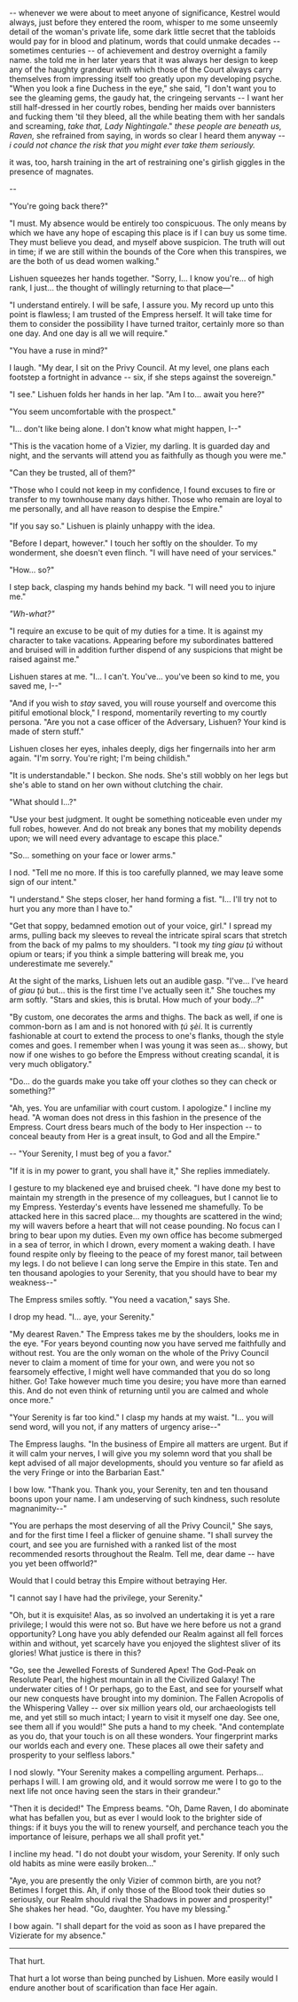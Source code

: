 -- whenever we were about to meet anyone of significance, Kestrel would always, just before they entered the room, whisper to me some unseemly detail of the woman's private life, some dark little secret that the tabloids would pay for in blood and platinum, words that could unmake decades -- sometimes centuries -- of achievement and destroy overnight a family name. she told me in her later years that it was always her design to keep any of the haughty grandeur with which those of the Court always carry themselves from impressing itself too greatly upon my developing psyche. "When you look a fine Duchess in the eye," she said, "I don't want you to see the gleaming gems, the gaudy hat, the cringeing servants -- I want her still half-dressed in her courtly robes, bending her maids over bannisters and fucking them 'til they bleed, all the while beating them with her sandals and screaming, *take that, Lady Nightingale*." *these people are beneath us, Raven,* she refrained from saying, in words so clear I heard them anyway -- *i could not chance the risk that you might ever take them seriously.*

it was, too, harsh training in the art of restraining one's girlish giggles in the presence of magnates.

--

"You're going back there?"

"I must. My absence would be entirely too conspicuous. The only means by which we have any hope of escaping this place is if I can buy us some time. They must believe you dead, and myself above suspicion. The truth will out in time; if we are still within the bounds of the Core when this transpires, we are the both of us dead women walking."

Lishuen squeezes her hands together. "Sorry, I… I know you're… of high rank, I just… the thought of willingly returning to that place—"

"I understand entirely. I will be safe, I assure you. My record up unto this point is flawless; I am trusted of the Empress herself. It will take time for them to consider the possibility I have turned traitor, certainly more so than one day. And one day is all we will require."

"You have a ruse in mind?"

I laugh. "My dear, I sit on the Privy Council. At my level, one plans each footstep a fortnight in advance -- six, if she steps against the sovereign."

"I see." Lishuen folds her hands in her lap. "Am I to… await you here?"

"You seem uncomfortable with the prospect."

"I… don't like being alone. I don't know what might happen, I--"

"This is the vacation home of a Vizier, my darling. It is guarded day and night, and the servants will attend you as faithfully as though you were me."

"Can they be trusted, all of them?"

"Those who I could not keep in my confidence, I found excuses to fire or transfer to my townhouse many days hither. Those who remain are loyal to me personally, and all have reason to despise the Empire."

"If you say so." Lishuen is plainly unhappy with the idea.

"Before I depart, however." I touch her softly on the shoulder. To my wonderment, she doesn't even flinch. "I will have need of your services."

"How… so?"

I step back, clasping my hands behind my back. "I will need you to injure me."

*"Wh-what?"*

"I require an excuse to be quit of my duties for a time. It is against my character to take vacations. Appearing before my subordinates battered and bruised will in addition further dispend of any suspicions that might be raised against me."

Lishuen stares at me. "I… I can't. You've… you've been so kind to me, you saved me, I--"

"And if you wish to *stay* saved, you will rouse yourself and overcome this pitiful emotional block," I respond, momentarily reverting to my courtly persona. "Are you not a case officer of the Adversary, Lishuen? Your kind is made of stern stuff."

Lishuen closes her eyes, inhales deeply, digs her fingernails into her arm again. "I'm sorry. You're right; I'm being childish."

"It is understandable." I beckon. She nods. She's still wobbly on her legs but she's able to stand on her own without clutching the chair.

"What should I…?"

"Use your best judgment. It ought be something noticeable even under my full robes, however. And do not break any bones that my mobility depends upon; we will need every advantage to escape this place."

"So… something on your face or lower arms."

I nod. "Tell me no more. If this is too carefully planned, we may leave some sign of our intent."

"I understand." She steps closer, her hand forming a fist. "I… I'll try not to hurt you any more than I have to."

"Get that soppy, bedamned emotion out of your voice, girl." I spread my arms, pulling back my sleeves to reveal the intricate spiral scars that stretch from the back of my palms to my shoulders. "I took my _ting giau ţú_ without opium or tears; if you think a simple battering will break me, you underestimate me severely."

At the sight of the marks, Lishuen lets out an audible gasp. "I've… I've heard of _giau ţú_ but… this is the first time I've actually seen it." She touches my arm softly. "Stars and skies, this is brutal. How much of your body…?"

"By custom, one decorates the arms and thighs. The back as well, if one is common-born as I am and is not honored with _ţú şèi_. It is currently fashionable at court to extend the process to one's flanks, though the style comes and goes. I remember when I was young it was seen as… showy, but now if one wishes to go before the Empress without creating scandal, it is very much obligatory."

"Do… do the guards make you take off your clothes so they can check or something?"

"Ah, yes. You are unfamiliar with court custom. I apologize." I incline my head. "A woman does not dress in this fashion in the presence of the Empress. Court dress bears much of the body to Her inspection -- to conceal beauty from Her is a great insult, to God and all the Empire."

-- "Your Serenity, I must beg of you a favor."

"If it is in my power to grant, you shall have it," She replies immediately.

I gesture to my blackened eye and bruised cheek. "I have done my best to maintain my strength in the presence of my colleagues, but I cannot lie to my Empress. Yesterday's events have lessened me shamefully. To be attacked here in this sacred place… my thoughts are scattered in the wind; my will wavers before a heart that will not cease pounding. No focus can I bring to bear upon my duties. Even my own office has become submerged in a sea of terror, in which I drown, every moment a waking death. I have found respite only by fleeing to the peace of my forest manor, tail between my legs. I do not believe I can long serve the Empire in this state. Ten and ten thousand apologies to your Serenity, that you should have to bear my weakness--"

The Empress smiles softly. "You need a vacation," says She.

I drop my head. "I… aye, your Serenity."

"My dearest Raven." The Empress takes me by the shoulders, looks me in the eye. "For years beyond counting now you have served me faithfully and without rest. You are the only woman on the whole of the Privy Council never to claim a moment of time for your own, and were you not so fearsomely effective, I might well have commanded that you do so long hither. Go! Take however much time you desire; you have more than earned this. And do not even think of returning until you are calmed and whole once more."

"Your Serenity is far too kind." I clasp my hands at my waist. "I… you will send word, will you not, if any matters of urgency arise--"

The Empress laughs. "In the business of Empire all matters are urgent. But if it will calm your nerves, I will give you my solemn word that you shall be kept advised of all major developments, should you venture so far afield as the very Fringe or into the Barbarian East."

I bow low. "Thank you. Thank you, your Serenity, ten and ten thousand boons upon your name. I am undeserving of such kindness, such resolute magnanimity--"

"You are perhaps the most deserving of all the Privy Council," She says, and for the first time I feel a flicker of genuine shame. "I shall survey the court, and see you are furnished with a ranked list of the most recommended resorts throughout the Realm. Tell me, dear dame -- have you yet been offworld?"

Would that I could betray this Empire without betraying Her.

"I cannot say I have had the privilege, your Serenity."

"Oh, but it is exquisite! Alas, as so involved an undertaking it is yet a rare privilege; I would this were not so. But have we here before us not a grand opportunity? Long have you ably defended our Realm against all fell forces within and without, yet scarcely have you enjoyed the slightest sliver of its glories! What justice is there in this?

"Go, see the Jewelled Forests of Sundered Apex! The God-Peak on Resolute Pearl, the highest mountain in all the Civilized Galaxy! The underwater cities of ! Or perhaps, go to the East, and see for yourself what our new conquests have brought into my dominion. The Fallen Acropolis of the Whispering Valley -- over six million years old, our archaeologists tell me, and yet still so much intact; I yearn to visit it myself one day. See one, see them all if you would!" She puts a hand to my cheek. "And contemplate as you do, that your touch is on all these wonders. Your fingerprint marks our worlds each and every one. These places all owe their safety and prosperity to your selfless labors."

I nod slowly. "Your Serenity makes a compelling argument. Perhaps… perhaps I will. I am growing old, and it would sorrow me were I to go to the next life not once having seen the stars in their grandeur."

"Then it is decided!" The Empress beams. "Oh, Dame Raven, I do abominate what has befallen you, but as ever I would look to the brighter side of things: if it buys you the will to renew yourself, and perchance teach you the importance of leisure, perhaps we all shall profit yet."

I incline my head. "I do not doubt your wisdom, your Serenity. If only such old habits as mine were easily broken…"

"Aye, you are presently the only Vizier of common birth, are you not? Betimes I forget this. Ah, if only those of the Blood took their duties so seriously, our Realm should rival the Shadows in power and prosperity!" She shakes her head. "Go, daughter. You have my blessing."

I bow again. "I shall depart for the void as soon as I have prepared the Vizierate for my absence."

---

That hurt.

That hurt a lot worse than being punched by Lishuen. More easily would I endure another bout of scarification than face Her again.

